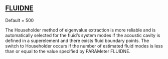 ## [FLUIDNE](https://help.hexagonmi.com/bundle/MSC_Nastran_2022.4/page/Nastran_Combined_Book/qrg/parameters/TOC.FLUIDNE.xhtml)

Default = 500

The Householder method of eigenvalue extraction is more reliable and is automatically selected for the fluid’s system modes if the acoustic cavity is defined in a superelement and there exists fluid boundary points. The switch to Householder occurs if the number of estimated fluid modes is less than or equal to the value specified by PARAMeter FLUIDNE.

